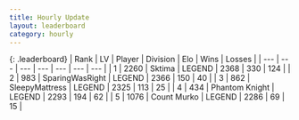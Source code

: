```yaml
---
title: Hourly Update
layout: leaderboard
category: hourly
---
```


{: .leaderboard}
| Rank | LV | Player | Division | Elo | Wins | Losses |
| --- | --- | --- | --- | --- | --- | --- |
| <span data-change="1">1</span> | 2260 | <span title="ID: 353063">Sktima</span> | LEGEND | <span data-change="10">2368</span> | <span data-change="3">330</span> | <span data-change="0">124</span> |
| <span data-change="-1">2</span> | 983 | <span title="ID: 402846">SparingWasRight</span> | LEGEND | <span data-change="0">2366</span> | <span data-change="0">150</span> | <span data-change="0">40</span> |
| <span data-change="0">3</span> | 862 | <span title="ID: 153129">SleepyMattress</span> | LEGEND | <span data-change="0">2325</span> | <span data-change="0">113</span> | <span data-change="0">25</span> |
| <span data-change="0">4</span> | 434 | <span title="ID: 742939">Phantom Knight</span> | LEGEND | <span data-change="0">2293</span> | <span data-change="0">194</span> | <span data-change="0">62</span> |
| <span data-change="0">5</span> | 1076 | <span title="ID: 498323">Count Murko</span> | LEGEND | <span data-change="0">2286</span> | <span data-change="0">69</span> | <span data-change="0">15</span> |